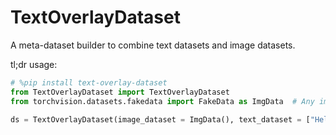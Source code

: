 TextOverlayDataset
===

A meta-dataset builder to combine text datasets and image datasets.

tl;dr usage:

```python
# %pip install text-overlay-dataset
from TextOverlayDataset import TextOverlayDataset
from torchvision.datasets.fakedata import FakeData as ImgData  # Any image dataset is fine, or just a list of Images.

ds = TextOverlayDataset(image_dataset = ImgData(), text_dataset = ["Hello", "World"], fonts="<path to ttf dir>")

```